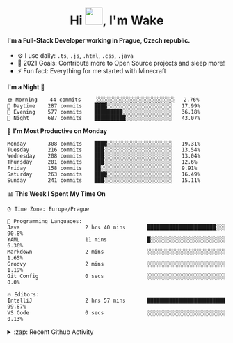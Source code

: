 <h1 align="center">Hi <img src="https://raw.githubusercontent.com/MrWakeCZ/MrWakeCZ/master/Hi.gif" width="40px" />, I'm Wake</h1>

#### I'm a Full-Stack Developer working in Prague, Czech republic.
- ⚙️ I use daily: `.ts`, `.js`, `.html`, `.css`, `.java`
- 🥅 2021 Goals: Contribute more to Open Source projects and sleep more!
- ⚡ Fun fact: Everything for me started with Minecraft

<!--START_SECTION:waka-->
**I'm a Night 🦉** 

```text
🌞 Morning    44 commits     ░░░░░░░░░░░░░░░░░░░░░░░░░   2.76% 
🌆 Daytime    287 commits    ████░░░░░░░░░░░░░░░░░░░░░   17.99% 
🌃 Evening    577 commits    █████████░░░░░░░░░░░░░░░░   36.18% 
🌙 Night      687 commits    ██████████░░░░░░░░░░░░░░░   43.07%

```
📅 **I'm Most Productive on Monday** 

```text
Monday       308 commits    ████░░░░░░░░░░░░░░░░░░░░░   19.31% 
Tuesday      216 commits    ███░░░░░░░░░░░░░░░░░░░░░░   13.54% 
Wednesday    208 commits    ███░░░░░░░░░░░░░░░░░░░░░░   13.04% 
Thursday     201 commits    ███░░░░░░░░░░░░░░░░░░░░░░   12.6% 
Friday       158 commits    ██░░░░░░░░░░░░░░░░░░░░░░░   9.91% 
Saturday     263 commits    ████░░░░░░░░░░░░░░░░░░░░░   16.49% 
Sunday       241 commits    ███░░░░░░░░░░░░░░░░░░░░░░   15.11%

```


📊 **This Week I Spent My Time On** 

```text
⌚︎ Time Zone: Europe/Prague

💬 Programming Languages: 
Java                     2 hrs 40 mins       ██████████████████████░░░   90.8% 
YAML                     11 mins             █░░░░░░░░░░░░░░░░░░░░░░░░   6.36% 
Markdown                 2 mins              ░░░░░░░░░░░░░░░░░░░░░░░░░   1.65% 
Groovy                   2 mins              ░░░░░░░░░░░░░░░░░░░░░░░░░   1.19% 
Git Config               0 secs              ░░░░░░░░░░░░░░░░░░░░░░░░░   0.0%

🔥 Editors: 
IntelliJ                 2 hrs 57 mins       █████████████████████████   99.87% 
VS Code                  0 secs              ░░░░░░░░░░░░░░░░░░░░░░░░░   0.13%

```


<!--END_SECTION:waka-->

<details>
  <summary>:zap: Recent Github Activity</summary>

<!--START_SECTION:activity-->
1. ❌ Closed PR [#15](https://github.com/craftmania-cz/craftmanager/pull/15) in [craftmania-cz/craftmanager](https://github.com/craftmania-cz/craftmanager)
2. 🎉 Merged PR [#11](https://github.com/craftmania-cz/craftapi/pull/11) in [craftmania-cz/craftapi](https://github.com/craftmania-cz/craftapi)
3. 🎉 Merged PR [#89](https://github.com/waked-cz/corgi/pull/89) in [waked-cz/corgi](https://github.com/waked-cz/corgi)
4. 🎉 Merged PR [#2](https://github.com/craftmania-cz/craftcore/pull/2) in [craftmania-cz/craftcore](https://github.com/craftmania-cz/craftcore)
5. 🎉 Merged PR [#7](https://github.com/craftmania-cz/craftlobby/pull/7) in [craftmania-cz/craftlobby](https://github.com/craftmania-cz/craftlobby)
<!--END_SECTION:activity-->

</details>
